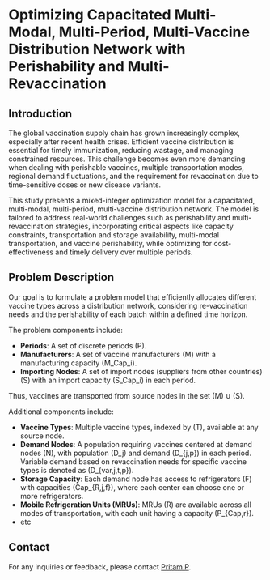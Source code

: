 # Optimizing Capacitated Multi-Modal, Multi-Period, Multi-Vaccine Distribution Network with Perishability and Multi-Revaccination

## Introduction
The global vaccination supply chain has grown increasingly complex, especially after recent health crises. Efficient vaccine distribution is essential for timely immunization, reducing wastage, and managing constrained resources. This challenge becomes even more demanding when dealing with perishable vaccines, multiple transportation modes, regional demand fluctuations, and the requirement for revaccination due to time-sensitive doses or new disease variants.

This study presents a mixed-integer optimization model for a capacitated, multi-modal, multi-period, multi-vaccine distribution network. The model is tailored to address real-world challenges such as perishability and multi-revaccination strategies, incorporating critical aspects like capacity constraints, transportation and storage availability, multi-modal transportation, and vaccine perishability, while optimizing for cost-effectiveness and timely delivery over multiple periods.

## Problem Description
Our goal is to formulate a problem model that efficiently allocates different vaccine types across a distribution network, considering re-vaccination needs and the perishability of each batch within a defined time horizon. 

The problem components include:

- **Periods**: A set of discrete periods \(P\).
- **Manufacturers**: A set of vaccine manufacturers \(M\) with a manufacturing capacity \(M_Cap_i\).
- **Importing Nodes**: A set of import nodes (suppliers from other countries) \(S\) with an import capacity \(S_Cap_i\) in each period.

Thus, vaccines are transported from source nodes in the set \(M\) ∪ \(S\).

Additional components include:

- **Vaccine Types**: Multiple vaccine types, indexed by \(T\), available at any source node.
- **Demand Nodes**: A population requiring vaccines centered at demand nodes \(N\), with population \(D_j\) and demand \(D_{j,p}\) in each period. Variable demand based on revaccination needs for specific vaccine types is denoted as \(D_{var,j,t,p}\).
- **Storage Capacity**: Each demand node has access to refrigerators \(F\) with capacities \(Cap_{R,j,f}\), where each center can choose one or more refrigerators.
- **Mobile Refrigeration Units (MRUs)**: MRUs \(R\) are available across all modes of transportation, with each unit having a capacity \(P_{Cap,r}\).
- etc

## Contact
For any inquiries or feedback, please contact [Pritam P](mailto:pritampohankar112@gmail.com).
